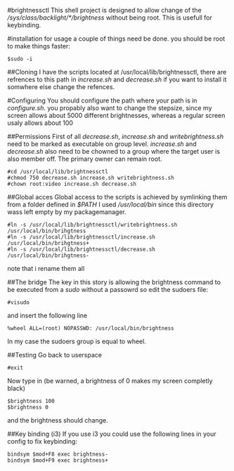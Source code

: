 #brightnessctl
This shell project is designed to allow change of the */sys/class/backlight/&#42;/brightness* without being root.
This is usefull for keybinding.

#installation
for usage a couple of things need be done.
you should be root to make things faster:

	$sudo -i

##Cloning
I have the scripts located at /usr/local/lib/brightnessctl, there are refrences to this path in
*increase.sh* and *decrease.sh* if you want to install it somwhere else change the refences.

#Configuring
You should configure the path where your path is in *configure.sh*.
you propably also want to change the stepsize, since my screen allows about 5000 different brightnesses,
whereas a regular screen usaly allows about 100

##Permissions
First of all *decrease.sh*, *increase.sh* and *writebrightness.sh* need to be marked as executable on group level.
*increase.sh* and *decrease.sh* also need to be chowned to a group where the target user is also member off. The primary owner can remain root.

	#cd /usr/local/lib/brightnessctl
	#chmod 750 decrease.sh increase.sh writebrightness.sh
	#chown root:video increase.sh decrease.sh

##Global acces
Global access to the scripts is achieved by symlinking them from a folder defined in *$PATH* I used */usr/local/bin* since this directory
wass left empty by my packagemanager.

	#ln -s /usr/local/lib/brightnessctl/writebrightness.sh /usr/local/bin/brihgtness
	#ln -s /usr/local/lib/brightnessctl/increase.sh /usr/local/bin/brihgtness+
	#ln -s /usr/local/lib/brightnessctl/decrease.sh /usr/local/bin/brihgtness-

note that i rename them all

##The bridge
The key in this story is allowing the brightness command to be executed from a *sudo* without a passowrd
so edit the sudoers file:

	#visudo

and insert the following line

	%wheel ALL=(root) NOPASSWD: /usr/local/bin/brightness

In my case the sudoers group is equal to wheel.

##Testing
Go back to userspace

	#exit

Now type in (be warned, a brightness of 0 makes my screen completly black)

	$brightness 100
	$brightness 0

and the brightness should change.

##Key binding (i3)
If you use i3 you could use the following lines in your config to fix keybinding:

	bindsym $mod+F8 exec brightness-
	bindsym $mod+F9 exec brightness+
